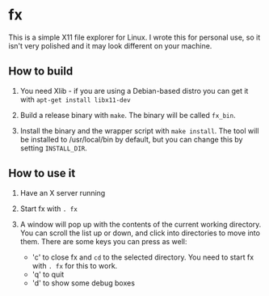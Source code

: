 # fx

This is a simple X11 file explorer for Linux. I wrote this for personal use, so it
isn't very polished and it may look different on your machine.

## How to build

1. You need Xlib - if you are using a Debian-based distro you can get it with `apt-get install libx11-dev`

2. Build a release binary with `make`. The binary will be called `fx_bin`.

3. Install the binary and the wrapper script with `make install`. The tool will be installed to /usr/local/bin
   by default, but you can change this by setting `INSTALL_DIR`.

## How to use it

1. Have an X server running

2. Start fx with `. fx`

2. A window will pop up with the contents of the current working directory. You can scroll the list up
   or down, and click into directories to move into them. There are some keys you can press as well:
     - 'c' to close fx and `cd` to the selected directory. You need to start fx with `. fx` for this to work.
     - 'q' to quit
     - 'd' to show some debug boxes
